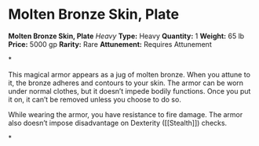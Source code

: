 # Molten Bronze Skin, Plate

**Molten Bronze Skin, Plate**
_Heavy_
**Type:** Heavy
**Quantity:** 1
**Weight:** 65 lb
**Price:** 5000 gp
**Rarity:** Rare
**Attunement:** Requires Attunement

*<p>This magical armor appears as a jug of molten bronze. When you attune to it, the bronze adheres and contours to your skin. The armor can be worn under normal clothes, but it doesn’t impede bodily functions. Once you put it on, it can’t be removed unless you choose to do so.

While wearing the armor, you have resistance to fire damage. The armor also doesn’t impose disadvantage on Dexterity ([[Stealth]]) checks.</p>*